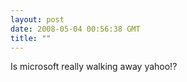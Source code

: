 ```yaml
---
layout: post
date: 2008-05-04 00:56:38 GMT
title: ""
---
```

Is microsoft really walking away yahoo!?